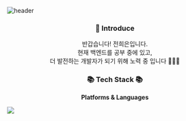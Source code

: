 ![header](https://capsule-render.vercel.app/api?type=waving&color=auto&height=200&section=header&text=Welcome!&fontSize=80&desc=Heeeun%20GitHub&descSize=15&descAlign=70)

<h3 align="center"> 🙌 Introduce </h3>
<p align="center">
  반갑습니다! 전희은입니다. <br>
  현재 백엔드를 공부 중에 있고, <br>
  더 발전하는 개발자가 되기 위해 노력 중 입니다 🏃🏻‍♀️
</p>

<h3 align="center">📚 Tech Stack 📚</h3>
<p align="center" style="font-weight:bold">Platforms & Languages</p>
<img src="https://img.shields.io/badge/java-#0085CA?style=flat-square&logo=java&logoColor=white"/>
